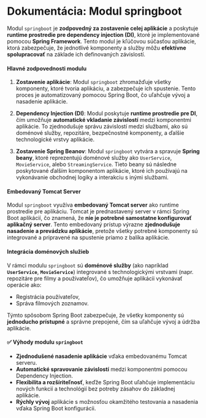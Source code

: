 # Dokumentácia: Modul springboot

Modul `springboot` je **zodpovedný za zostavenie celej aplikácie** a poskytuje **runtime prostredie pre dependency injection (DI)**, ktoré je implementované pomocou **Spring Framework**. Tento modul je kľúčovou súčasťou aplikácie, ktorá zabezpečuje, že jednotlivé komponenty a služby môžu **efektívne spolupracovať** na základe ich definovaných závislostí.

#### Hlavné zodpovednosti modulu

1. **Zostavenie aplikácie**: Modul `springboot` zhromažďuje všetky komponenty, ktoré tvoria aplikáciu, a zabezpečuje ich spustenie. Tento proces je automatizovaný pomocou Spring Boot, čo uľahčuje vývoj a nasadenie aplikácie.

2. **Dependency Injection (DI)**: Modul poskytuje **runtime prostredie pre DI**, čím umožňuje **automatické vkladanie závislostí** medzi komponentmi aplikácie. To zjednodušuje správu závislostí medzi službami, ako sú doménové služby, repozitáre, bezpečnostné komponenty, a ďalšie technologické vrstvy aplikácie.

3. **Zostavenie Spring Beanov**: Modul `springboot` vytvára a spravuje **Spring beany**, ktoré reprezentujú doménové služby ako `UserService`, `MovieService`, alebo `StreamingService`. Tieto beany sú následne poskytované ďalším komponentom aplikácie, ktoré ich používajú na vykonávanie obchodnej logiky a interakciu s inými službami.

#### Embedovaný Tomcat Server

Modul `springboot` využíva **embedovaný Tomcat server** ako runtime prostredie pre aplikáciu. Tomcat je prednastavený server v rámci Spring Boot aplikácií, čo znamená, že **nie je potrebné samostatne konfigurovať aplikačný server**. Tento embedovaný prístup výrazne **zjednodušuje nasadenie a prevádzku aplikácie**, pretože všetky potrebné komponenty sú integrované a pripravené na spustenie priamo z balíka aplikácie.

#### Integrácia doménových služieb

V rámci modulu `springboot` sú **doménové služby** (ako napríklad **`UserService`**, **`MovieService`**) integrované s technologickými vrstvami (napr. repozitáre pre filmy a používateľov), čo umožňuje aplikácii vykonávať operácie ako:

- Registrácia používateľov,
- Správa filmových zoznamov.

Týmto spôsobom Spring Boot zabezpečuje, že všetky komponenty sú **jednoducho prístupné** a správne prepojené, čím sa uľahčuje vývoj a údržba aplikácie.

#### ✅ Výhody modulu `springboot`

- **Zjednodušené nasadenie aplikácie** vďaka embedovanému Tomcat serveru.
- **Automatické spravovanie závislostí** medzi komponentmi pomocou Dependency Injection.
- **Flexibilita a rozšíriteľnosť**, keďže Spring Boot uľahčuje implementáciu nových funkcií a technológií bez potreby zásahov do základnej aplikácie.
- **Rýchly vývoj** aplikácie s možnosťou okamžitého testovania a nasadenia vďaka Spring Boot konfigurácii.
